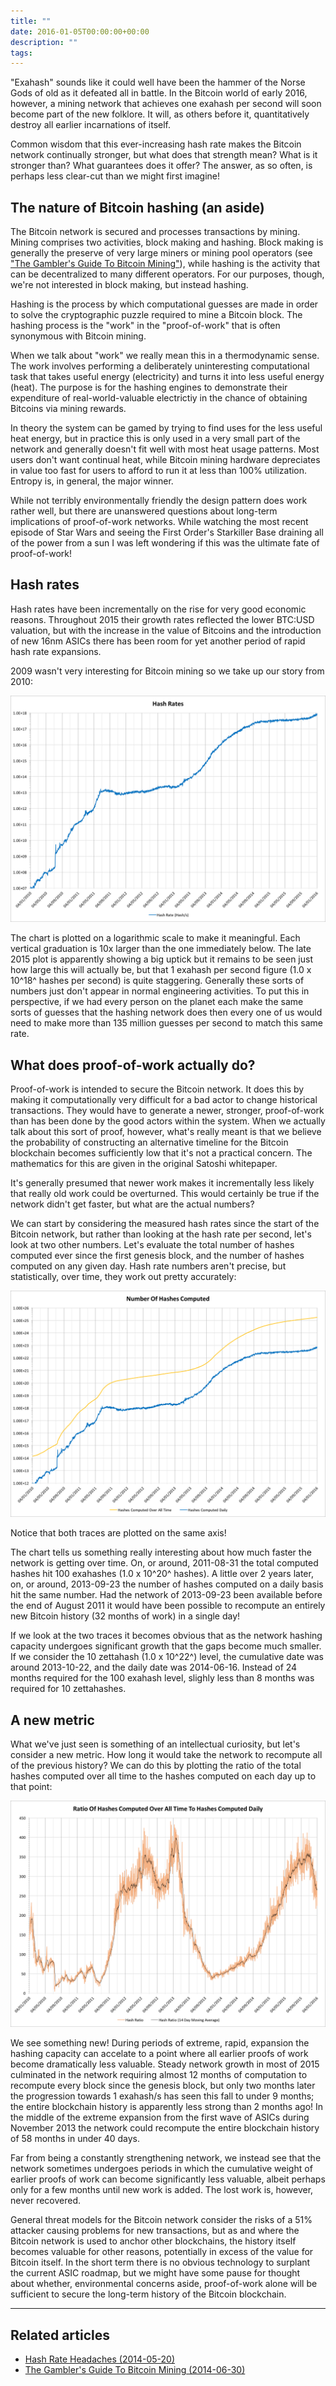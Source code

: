 ```yaml
---
title: ""
date: 2016-01-05T00:00:00+00:00
description: ""
tags: 
---
```

"Exahash" sounds like it could well have been the hammer of the Norse
Gods of old as it defeated all in battle. In the Bitcoin world of early
2016, however, a mining network that achieves one exahash per second
will soon become part of the new folklore. It will, as others before it,
quantitatively destroy all earlier incarnations of itself.

Common wisdom that this ever-increasing hash rate makes the Bitcoin
network continually stronger, but what does that strength mean? What is
it stronger than? What guarantees does it offer? The answer, as so
often, is perhaps less clear-cut than we might first imagine!

## The nature of Bitcoin hashing (an aside)

The Bitcoin network is secured and processes transactions by mining.
Mining comprises two activities, block making and hashing. Block making
is generally the preserve of very large miners or mining pool operators
(see ["The Gambler's Guide To Bitcoin Mining"](index.php?option=com_content&view=article&id=32:the-gamblers-guide-to-bitcoin-mining&catid=8:analysis&Itemid=110)),
while hashing is the activity that can be decentralized to many
different operators. For our purposes, though, we're not interested in
block making, but instead hashing.

Hashing is the process by which computational guesses are made in order
to solve the cryptographic puzzle required to mine a Bitcoin block. The
hashing process is the "work" in the "proof-of-work" that is often
synonymous with Bitcoin mining.

When we talk about "work" we really mean this in a thermodynamic
sense. The work involves performing a deliberately uninteresting
computational task that takes useful energy (electricity) and turns it
into less useful energy (heat). The purpose is for the hashing engines
to demonstrate their expenditure of real-world-valuable electrictiy in
the chance of obtaining Bitcoins via mining rewards.

In theory the system can be gamed by trying to find uses for the less
useful heat energy, but in practice this is only used in a very small
part of the network and generally doesn't fit well with most heat usage
patterns. Most users don't want continual heat, while Bitcoin mining
hardware depreciates in value too fast for users to afford to run it at
less than 100% utilization. Entropy is, in general, the major winner.

While not terribly environmentally friendly the design pattern does work
rather well, but there are unanswered questions about long-term
implications of proof-of-work networks. While watching the most recent
episode of Star Wars and seeing the First Order's Starkiller Base
draining all of the power from a sun I was left wondering if this was
the ultimate fate of proof-of-work!

## Hash rates

Hash rates have been incrementally on the rise for very good economic
reasons. Throughout 2015 their growth rates reflected the lower BTC:USD
valuation, but with the increase in the value of Bitcoins and the
introduction of new 16nm ASICs there has been room for yet another
period of rapid hash rate expansions.

2009 wasn't very interesting for Bitcoin mining so we take up our story
from 2010:

![Hash rates in the Bitcoin network from 2010 to 2016](./hash-rate.png)

The chart is plotted on a logarithmic scale to make it meaningful. Each
vertical graduation is 10x larger than the one immediately below. The
late 2015 plot is apparently showing a big uptick but it remains to be
seen just how large this will actually be, but that 1 exahash per second
figure (1.0 x 10^18^ hashes per second) is quite staggering. Generally
these sorts of numbers just don't appear in normal engineering
activities. To put this in perspective, if we had every person on the
planet each make the same sorts of guesses that the hashing network does
then every one of us would need to make more than 135 million guesses
per second to match this same rate.

## What does proof-of-work actually do?

Proof-of-work is intended to secure the Bitcoin network. It does this by
making it computationally very difficult for a bad actor to change
historical transactions. They would have to generate a newer, stronger,
proof-of-work than has been done by the good actors within the system.
When we actually talk about this sort of proof, however, what's really
meant is that we believe the probability of constructing an alternative
timeline for the Bitcoin blockchain becomes sufficiently low that it's
not a practical concern. The mathematics for this are given in the
original Satoshi whitepaper.

It's generally presumed that newer work makes it incrementally less
likely that really old work could be overturned. This would certainly be
true if the network didn't get faster, but what are the actual numbers?

We can start by considering the measured hash rates since the start of
the Bitcoin network, but rather than looking at the hash rate per
second, let's look at two other numbers. Let's evaluate the total
number of hashes computed ever since the first genesis block, and the
number of hashes computed on any given day. Hash rate numbers aren't
precise, but statistically, over time, they work out pretty accurately:

![Numbers of Bitcoin hashes over all time and per day](./number-of-hashes.png)

Notice that both traces are plotted on the same axis!

The chart tells us something really interesting about how much faster
the network is getting over time. On, or around, 2011-08-31 the total
computed hashes hit 100 exahashes (1.0 x 10^20^ hashes). A little over 2
years later, on, or around, 2013-09-23 the number of hashes computed on
a daily basis hit the same number. Had the network of 2013-09-23 been
available before the end of August 2011 it would have been possible to
recompute an entirely new Bitcoin history (32 months of work) in a
single day!

If we look at the two traces it becomes obvious that as the network
hashing capacity undergoes significant growth that the gaps become much
smaller. If we consider the 10 zettahash (1.0 x 10^22^) level, the
cumulative date was around 2013-10-22, and the daily date was
2014-06-16. Instead of 24 months required for the 100 exahash level,
slighly less than 8 months was required for 10 zettahashes.

## A new metric

What we've just seen is something of an intellectual curiosity, but
let's consider a new metric. How long it would take the network to
recompute all of the previous history? We can do this by plotting the
ratio of the total hashes computed over all time to the hashes computed
on each day up to that point:

![Ratio of total cumulative hashes to daily hashes](./ratio-of-hashes.png)

We see something new! During periods of extreme, rapid, expansion the
hashing capacity can accelate to a point where all earlier proofs of
work become dramatically less valuable. Steady network growth in most of
2015 culminated in the network requiring almost 12 months of computation
to recompute every block since the genesis block, but only two months
later the progression towards 1 exahash/s has seen this fall to under 9
months; the entire blockchain history is apparently less strong than 2
months ago! In the middle of the extreme expansion from the first wave
of ASICs during November 2013 the network could recompute the entire
blockchain history of 58 months in under 40 days.

Far from being a constantly strengthening network, we instead see that
the network sometimes undergoes periods in which the cumulative weight
of earlier proofs of work can become significantly less valuable, albeit
perhaps only for a few months until new work is added. The lost work is,
however, never recovered.

General threat models for the Bitcoin network consider the risks of a
51% attacker causing problems for new transactions, but as and where the
Bitcoin network is used to anchor other blockchains, the history itself
becomes valuable for other reasons, potentially in excess of the value
for Bitcoin itself. In the short term there is no obvious technology to
surplant the current ASIC roadmap, but we might have some pause for
thought about whether, environmental concerns aside, proof-of-work alone
will be sufficient to secure the long-term history of the Bitcoin
blockchain.

------------------------------------------------------------------------

## Related articles

- [Hash Rate Headaches (2014-05-20)](index.php?option=com_content&view=article&id=27:hash-rate-headaches&catid=8:analysis&Itemid=110)
- [The Gambler's Guide To Bitcoin Mining (2014-06-30)](index.php?option=com_content&view=article&id=32:the-gamblers-guide-to-bitcoin-mining&catid=8:analysis&Itemid=110)
